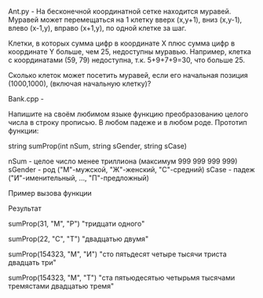 Ant.py - 
На бесконечной координатной сетке находится муравей. Муравей может перемещаться на 1 клетку вверх (x,y+1), вниз (x,y-1), влево (x-1,y), вправо (x+1,y), по одной клетке за шаг.

Клетки, в которых сумма цифр в координате X плюс сумма цифр в координате Y больше, чем 25, недоступны муравью. Например, клетка с координатами (59, 79) недоступна, т.к. 5+9+7+9=30, что больше 25.

Сколько клеток может посетить муравей, если его начальная позиция (1000,1000), (включая начальную клетку)?



Bank.cpp -

Напишите на своём любимом языке функцию преобразованию целого числа в строку прописью. В любом падеже и в любом роде. Прототип функции: 
 
string sumProp(int nSum, string sGender, string sCase) 
 
nSum - целое число менее триллиона (максимум 999 999 999 999) 
sGender - род ("М"-мужской, "Ж"-женский, "С"-средний) 
sCase - падеж ("И"-именительный, …, "П"-предложный)

Пример вызова функции

Результат

sumProp(31, "М", "Р") "тридцати одного"

sumProp(22, "С", "Т") "двадцатью двумя"

sumProp(154323, "М", "И") "сто пятьдесят четыре тысячи триста двадцать три"

sumProp(154323, "М", "Т") "ста пятьюдесятью четырьмя тысячами тремястами двадцатью тремя"
